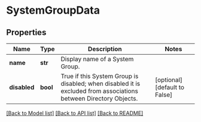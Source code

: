 # SystemGroupData

## Properties
Name | Type | Description | Notes
------------ | ------------- | ------------- | -------------
**name** | **str** | Display name of a System Group. | 
**disabled** | **bool** | True if this System Group is disabled; when disabled it is excluded from associations between Directory Objects.  | [optional] [default to False]

[[Back to Model list]](../README.md#documentation-for-models) [[Back to API list]](../README.md#documentation-for-api-endpoints) [[Back to README]](../README.md)


